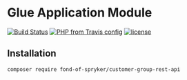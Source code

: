 # Glue Application Module
[![Build Status](https://travis-ci.org/fond-of/spryker-customer-group-rest-api.svg?branch=master)](https://travis-ci.org/fond-of/spryker-customer-group-rest-api)
[![PHP from Travis config](https://img.shields.io/travis/php-v/symfony/symfony.svg)](https://php.net/)
[![license](https://img.shields.io/github/license/mashape/apistatus.svg)](https://packagist.org/packages/fond-of-spryker/customer-group-rest-api)

## Installation

```
composer require fond-of-spryker/customer-group-rest-api
```
